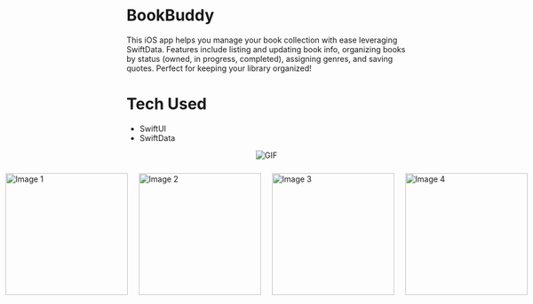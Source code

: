 # BookBuddy
This iOS app helps you manage your book collection with ease leveraging SwiftData. Features include listing and updating book info, organizing books by status (owned, in progress, completed), assigning genres, and saving quotes. Perfect for keeping your library organized!



<h1>Tech Used</h1>

- SwiftUI
- SwiftData


<p align="center">
  <img src="https://github.com/hrsshopnil/BookBuddy/assets/89196977/17c009b6-1151-4851-b0d1-86027a7532b4" alt="GIF">
</p>

<div style="display: flex; justify-content: center; align-items: center;">
  <img src="https://github.com/hrsshopnil/BookBuddy/assets/89196977/b5ae4c78-dc3b-464c-ba27-77d36606fffc" alt="Image 1" style="margin: 10px; width: 220px;">
  <img src="https://github.com/hrsshopnil/BookBuddy/assets/89196977/de6cf4b7-043f-4068-b6af-d62d76e8ca4d" alt="Image 2" style="margin: 10px; width: 220px;">
  <img src="https://github.com/hrsshopnil/BookBuddy/assets/89196977/cf253a96-4ee8-4d6d-b511-e8e17f589cd6" alt="Image 3" style="margin: 10px; width: 220px;">
  <img src="https://github.com/hrsshopnil/BookBuddy/assets/89196977/e193cbad-f186-4b34-9547-b38dc351e984" alt="Image 4" style="margin: 10px; width: 220px;">
</div>
